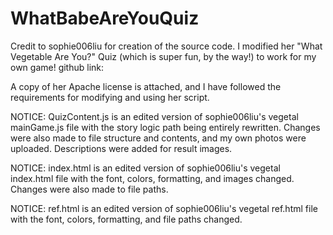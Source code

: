 # WhatBabeAreYouQuiz

Credit to sophie006liu for creation of the source code. I modified her "What Vegetable Are You?" Quiz (which is super fun, by the way!) to work for my own game! github link:

A copy of her Apache license is attached, and I have followed the requirements for modifying and using her script.

NOTICE: QuizContent.js is an edited version of sophie006liu's vegetal mainGame.js file with the story logic path being entirely rewritten. Changes were also made to file structure and contents, and my own photos were uploaded. Descriptions were added for result images.

NOTICE: index.html is an edited version of sophie006liu's vegetal index.html file with the font, colors, formatting, and images changed. Changes were also made to file paths.

NOTICE: ref.html is an edited version of sophie006liu's vegetal ref.html file with the font, colors, formatting, and file paths changed.
